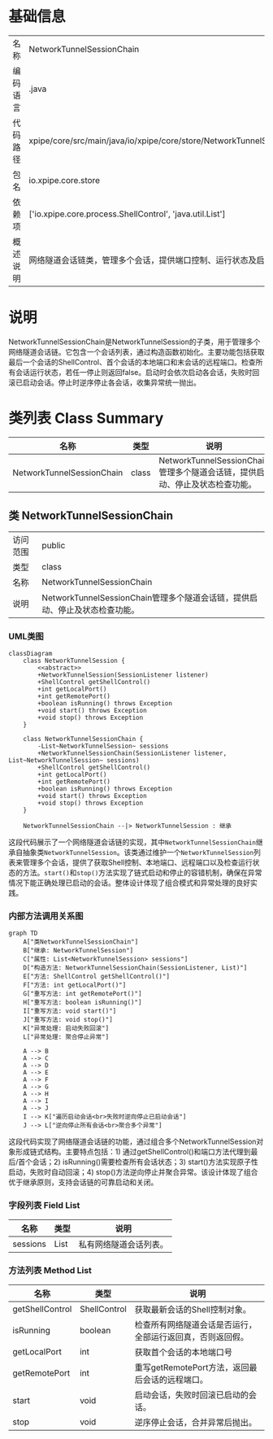 # 基础信息

|      |      |
|------|------|
| 名称 | NetworkTunnelSessionChain |
| 编码语言 | .java |
| 代码路径 | xpipe/core/src/main/java/io/xpipe/core/store/NetworkTunnelSessionChain.java |
| 包名 | io.xpipe.core.store |
| 依赖项 | ['io.xpipe.core.process.ShellControl', 'java.util.List'] |
| 概述说明 | 网络隧道会话链类，管理多个会话，提供端口控制、运行状态及启停功能。 |

# 说明

NetworkTunnelSessionChain是NetworkTunnelSession的子类，用于管理多个网络隧道会话链。它包含一个会话列表，通过构造函数初始化。主要功能包括获取最后一个会话的ShellControl、首个会话的本地端口和末会话的远程端口。检查所有会话运行状态，若任一停止则返回false。启动时会依次启动各会话，失败时回滚已启动会话。停止时逆序停止各会话，收集异常统一抛出。

# 类列表 Class Summary

| 名称   | 类型  | 说明 |
|-------|------|-------------|
| NetworkTunnelSessionChain | class | NetworkTunnelSessionChain管理多个隧道会话链，提供启动、停止及状态检查功能。 |



## 类 NetworkTunnelSessionChain

|      |      |
|------|------|
| 访问范围 | public |
| 类型 | class |
| 名称 | NetworkTunnelSessionChain |
| 说明 | NetworkTunnelSessionChain管理多个隧道会话链，提供启动、停止及状态检查功能。 |


### UML类图

```mermaid
classDiagram
    class NetworkTunnelSession {
        <<abstract>>
        +NetworkTunnelSession(SessionListener listener)
        +ShellControl getShellControl()
        +int getLocalPort()
        +int getRemotePort()
        +boolean isRunning() throws Exception
        +void start() throws Exception
        +void stop() throws Exception
    }

    class NetworkTunnelSessionChain {
        -List~NetworkTunnelSession~ sessions
        +NetworkTunnelSessionChain(SessionListener listener, List~NetworkTunnelSession~ sessions)
        +ShellControl getShellControl()
        +int getLocalPort()
        +int getRemotePort()
        +boolean isRunning() throws Exception
        +void start() throws Exception
        +void stop() throws Exception
    }

    NetworkTunnelSessionChain --|> NetworkTunnelSession : 继承
```

这段代码展示了一个网络隧道会话链的实现，其中`NetworkTunnelSessionChain`继承自抽象类`NetworkTunnelSession`。该类通过维护一个`NetworkTunnelSession`列表来管理多个会话，提供了获取Shell控制、本地端口、远程端口以及检查运行状态的方法。`start()`和`stop()`方法实现了链式启动和停止的容错机制，确保在异常情况下能正确处理已启动的会话。整体设计体现了组合模式和异常处理的良好实践。


### 内部方法调用关系图

```mermaid
graph TD
    A["类NetworkTunnelSessionChain"]
    B["继承: NetworkTunnelSession"]
    C["属性: List<NetworkTunnelSession> sessions"]
    D["构造方法: NetworkTunnelSessionChain(SessionListener, List)"]
    E["方法: ShellControl getShellControl()"]
    F["方法: int getLocalPort()"]
    G["重写方法: int getRemotePort()"]
    H["重写方法: boolean isRunning()"]
    I["重写方法: void start()"]
    J["重写方法: void stop()"]
    K["异常处理: 启动失败回滚"]
    L["异常处理: 聚合停止异常"]

    A --> B
    A --> C
    A --> D
    A --> E
    A --> F
    A --> G
    A --> H
    A --> I
    A --> J
    I --> K["遍历启动会话<br>失败时逆向停止已启动会话"]
    J --> L["逆向停止所有会话<br>聚合多个异常"]
```

这段代码实现了网络隧道会话链的功能，通过组合多个NetworkTunnelSession对象形成链式结构。主要特点包括：1) 通过getShellControl()和端口方法代理到最后/首个会话；2) isRunning()需要检查所有会话状态；3) start()方法实现原子性启动，失败时自动回滚；4) stop()方法逆向停止并聚合异常。该设计体现了组合优于继承原则，支持会话链的可靠启动和关闭。

### 字段列表 Field List

| 名称  | 类型  | 说明 |
|-------|-------|------|
| sessions | List<NetworkTunnelSession> | 私有网络隧道会话列表。 |

### 方法列表 Method List

| 名称  | 类型  | 说明 |
|-------|-------|------|
| getShellControl | ShellControl | 获取最新会话的Shell控制对象。 |
| isRunning | boolean | 检查所有网络隧道会话是否运行，全部运行返回真，否则返回假。 |
| getLocalPort | int | 获取首个会话的本地端口号 |
| getRemotePort | int | 重写getRemotePort方法，返回最后会话的远程端口。 |
| start | void | 启动会话，失败时回滚已启动的会话。 |
| stop | void | 逆序停止会话，合并异常后抛出。 |




